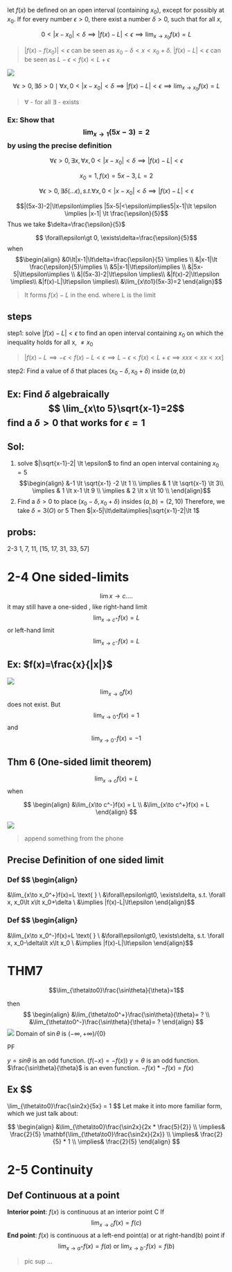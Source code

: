let $f(x)$ be defined on an open interval (containing $x_0$), except for possibly at $x_0$. 
If for every number $\epsilon \gt 0$, there exist a number $\delta \gt 0$, such that for all $x$, 

$$0 \lt |x - x_0| \lt \delta \implies |f(x) - L| \lt \epsilon \implies \lim_{x\to x_0}f(x)=L$$
> $|f(x) - f(x_0)| \lt \epsilon$ can be seen as  $x_0-\delta \lt x \lt x_0+\delta$.
>$|f(x) - L| \lt \epsilon$ can be seen as $L-\epsilon \lt f(x) \lt L+\epsilon$

![](attachs/Pasted%20image%2020240911133928.png)

$$\forall\epsilon\gt 0, \exists\delta \gt 0 \mid \forall x, 0 \lt |x-x_0|\lt \delta\implies |f(x)-L| \lt \epsilon \implies \lim_{x\to x_0}f(x)=L$$
> $\forall$ - for all
> $\exists$ - exists

### Ex: Show that $$ \lim_{x\to 1}(5x-3)=2$$ by using the precise definition

$$
\forall\epsilon \gt 0, \exists x,
\forall x, 0 < |x-x_0| < \delta \implies |f(x)-L| < \epsilon
$$

$$x_0=1, f(x)=5x-3, L=2$$

$$ \forall\epsilon\gt 0, \exists\delta(...\epsilon), s.t. \forall x, 0 \lt |x-x_0| \lt \delta \implies |f(x)-L| \lt \epsilon
$$

$$|(5x-3)-2|\lt\epsilon\implies |5x-5|<\epsilon\implies5|x-1|\lt \epsilon \implies |x-1| \lt \frac{\epsilon}{5}$$ 
Thus we take $\delta=\frac{\epsilon}{5}$

$$ \forall\epsilon\gt 0, \exists\delta=\frac{\epsilon}{5}$$
when $$\begin{align} 
&0\lt|x-1|\lt\delta=\frac{\epsilon}{5} \implies \\
&|x-1|\lt \frac{\epsilon}{5}\implies \\
&5|x-1|\lt\epsilon\implies \\
&|5x-5|\lt\epsilon\implies \\
&|(5x-3)-2|\lt\epsilon \implies\\
&|f(x)-2|\lt\epsilon \implies\\
&|f(x)-L|\lt\epsilon \implies\\
&\lim_{x\to1}(5x-3)=2
\end{align}$$
> It forms $f(x)-L$ in the end. where L is the limit

## steps
step1: solve $|f(x)-L|\lt\epsilon$ to find an open interval containing $x_0$ on which the inequality holds for all x, $\neq x_0$
> $|f(x)-L \implies -\epsilon \lt f(x)-L\lt\epsilon \implies L - \epsilon \lt f(x) \lt L+\epsilon \implies xxx < xx <xx]$

step2: Find a value of $\delta$ that places $(x_0 - \delta, x_0 + \delta)$ inside $(a,b)$

## Ex: Find $\delta$ algebraically $$ \lim_{x\to 5}\sqrt{x-1}=2$$ find a $\delta\gt 0$ that works for $\epsilon=1$

## Sol:
1. solve $|\sqrt{x-1}-2| \lt \epsilon$ to find an open interval containing $x_0=5$
   $$\begin{align}
   &-1 \lt \sqrt{x-1} -2 \lt 1 \\
   \implies & 1 \lt \sqrt{x-1} \lt 3\\
   \implies & 1 \lt x-1 \lt 9 \\
   \implies & 2 \lt x \lt 10 \\
   \end{align}$$
2.  Find a $\delta\gt 0$  to place $(x_0-\delta, x_0+\delta)$ insides $(a,b)=(2,10)$ 
   Therefore, we take $\delta= 3(O) \text{ or } 5$
   Then $|x-5|\lt\delta\implies|\sqrt{x-1}-2|\lt 1$

## probs:
2-3 1, 7, 11, [15, 17, 31, 33, 57]

# 2-4 One sided-limits
$$ \lim{x\to c}
....
$$
it may still have a one-sided , like right-hand limit $$\lim_{x\to c^+}f(x) = L$$
or left-hand limit $$\lim_{x\to c^-}f(x) = L$$
## Ex: $f(x)=\frac{x}{|x|}$

![](attachs/Pasted%20image%2020240911152015.png)
$$ \lim_{x\to0}f(x) $$ does not exist. But 
$$ \lim_{x\to0^+}f(x) = 1 $$ and 
$$  \lim_{x\to0^-}f(x) = -1 $$
## Thm 6 (One-sided limit theorem)
$$ \lim_{x\to c}f(x) = L $$ 
when 

$$
\begin{align}
&\lim_{x\to c^-}f(x) = L \\
&\lim_{x\to c^+}f(x) = L 
\end{align}
$$ 

![](attachs/Pasted%20image%2020240911152341.png)
> append something from the phone 

## Precise Definition of one sided limit
### Def $$ \begin{align} 
&\lim_{x\to x_0^+}f(x)=L \text{ } \\
&\forall\epsilon\gt0, \exists\delta, s.t. \forall x, x_0\lt x\lt x_0+\delta \\
&\implies |f(x)-L|\lt\epsilon \end{align}$$
### Def $$ \begin{align} 
&\lim_{x\to x_0^-}f(x)=L \text{ } \\
&\forall\epsilon\gt0, \exists\delta, s.t. \forall x, x_0-\delta\lt x\lt x_0 \\
&\implies |f(x)-L|\lt\epsilon \end{align}$$
# THM7 
$$\lim_{\theta\to0}\frac{\sin\theta}{\theta}=1$$

then $$ \begin{align}
&\lim_{\theta\to0^+}\frac{\sin\theta}{\theta}= ? \\
&\lim_{\theta\to0^-}\frac{\sin\theta}{\theta}= ? 
\end{align}
$$
![](attachs/Pasted%20image%2020240911175211.png)
Domain of $\sin\theta$ is $(-\infty, +\infty) / \{0\}$

PF


$y=sin\theta$ is an odd function.  $(f(-x)= -f(x))$
$y=\theta$ is an odd function. 
$\frac{\sin\theta}{\theta}$ is an even function. $-f(x) * -f(x) = f(x)$

## Ex $$ 
\lim_{\theta\to0}\frac{\sin2x}{5x} = 1
$$
Let make it into more familiar form, which we just talk about:

$$ 
\begin{align}
&\lim_{\theta\to0}\frac{\sin2x}{2x * \frac{5}{2}} \\
\implies& \frac{2}{5} \mathbf{\lim_{\theta\to0}\frac{\sin2x}{2x}} \\
\implies& \frac{2}{5} * 1 \\
\implies& \frac{2}{5}
\end{align}
$$

# 2-5 Continuity
## **Def** Continuous at a point

**Interior point**: $f(x)$ is continuous at an interior point C If
$$
\lim_{x\to c}f(x) = f(c)
$$
**End point**: $f(x)$ is continuous at a left-end point(a) or at right-hand(b) point if
$$
\lim_{x\to a^+}f(x) = f(a) \text{ or } \lim_{x\to b^-}f(x) = f(b)
$$


> pic sup
...